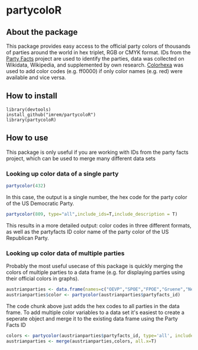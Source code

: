 partycoloR
================




About the package
-----------------
This package provides easy access to the official party colors of thousands of parties around the world in hex triplet, RGB or CMYK format. 
IDs from the [Party Facts](https://partyfacts.herokuapp.com) project  are used to identify the parties, data was collected on Wikidata, Wikipedia, and supplemented by own research.
[Colorhexa](https://www.colorhexa.com) was used to add color codes (e.g. ff0000) if only color names (e.g. red) were available and vice versa.


How to install
--------------

``` eval
library(devtools)
install_github("imrem/partycoloR")
library(partycoloR)
```


How to use
--------------

This package is only useful if you are working with IDs from the party facts project, which can be used to merge many different data sets

### Looking up color data of a single party
``` R
partycolor(432)
```
In this case, the output is a single number, the hex code for the party color of the US Democratic Party.

``` R
partycolor(809, type="all",include_ids=T,include_description = T)
```
This results in a more detailed output: color codes in three different formats, as well as the partyfacts ID color name of the party color of the US Republican Party.


### Looking up color data of multiple parties
Probably the most useful usecase of this package is quickly merging the colors of multiple parties to a data frame (e.g. for displaying parties using their official colors in graphs).

``` R
austrianparties <- data.frame(names=c("OEVP","SPOE","FPOE","Gruene","Neos"), partyfacts_id=c(1329,1384,463,1659,1970))
austrianparties$color <- partycolor(austrianparties$partyfacts_id)
```
The code chunk above just adds the hex codes to all parties in the data frame. To add multiple color variables to a data set it's easiest to create a seperate object and merge it to the existing data frame using the Party Facts ID
``` R
colors <- partycolor(austrianparties$partyfacts_id, type='all', include_ids = TRUE, include_description = TRUE, include_source = TRUE)
austrianparties <- merge(austrianparties,colors, all.x=T)
```
